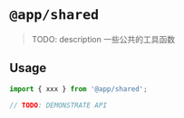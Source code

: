 # `@app/shared`

> TODO: description 一些公共的工具函数

## Usage

```typescript
import { xxx } from '@app/shared';

// TODO: DEMONSTRATE API
```
